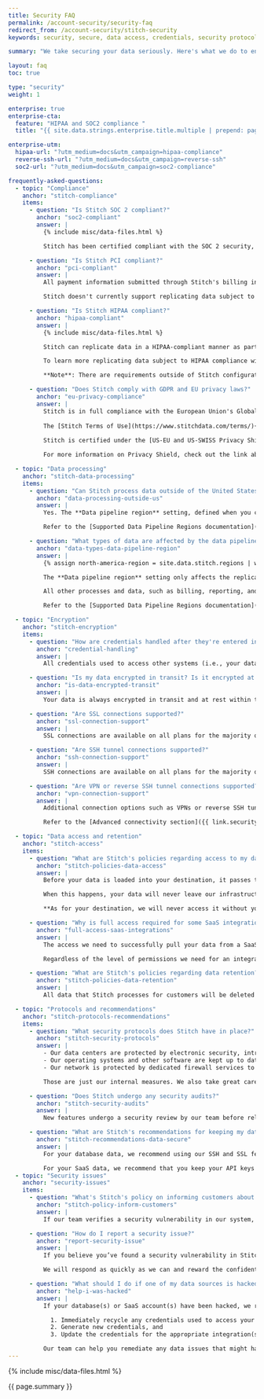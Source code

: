 ```yaml
---
title: Security FAQ
permalink: /account-security/security-faq
redirect_from: /account-security/stitch-security
keywords: security, secure, data access, credentials, security protocol, breach, encryption, encrypted, store data, retain data, vpn, ssl, hipaa, pci

summary: "We take securing your data seriously. Here's what we do to ensure that your private data stays private and our recommended best practices for protecting your data."

layout: faq
toc: true

type: "security"
weight: 1

enterprise: true
enterprise-cta:
  feature: "HIPAA and SOC2 compliance "
  title: "{{ site.data.strings.enterprise.title.multiple | prepend: page.enterprise-cta.feature }}"

enterprise-utm:
  hipaa-url: "?utm_medium=docs&utm_campaign=hipaa-compliance"
  reverse-ssh-url: "?utm_medium=docs&utm_campaign=reverse-ssh"
  soc2-url: "?utm_medium=docs&utm_campaign=soc2-compliance"

frequently-asked-questions:
  - topic: "Compliance"
    anchor: "stitch-compliance"
    items:
      - question: "Is Stitch SOC 2 compliant?"
        anchor: "soc2-compliant"
        answer: |
          {% include misc/data-files.html %}

          Stitch has been certified compliant with the SOC 2 security, availability, and confidentiality principles by an independent auditor. The audit report can be requested by contacting [Stitch Sales]({{ site.sales | append: page.enterprise-utm.soc2-url }}).

      - question: "Is Stitch PCI compliant?"
        anchor: "pci-compliant"
        answer: |
          All payment information submitted through Stitch's billing interface to pay for your subscription is handled in a PCI-compliant manner.

          Stitch doesn't currently support replicating data subject to PCI. To log feedback about replicating data subject to PCI requirements, reach out to our [support team](mailto: {{ site.support }}).

      - question: "Is Stitch HIPAA compliant?"
        anchor: "hipaa-compliant"
        answer: |
          {% include misc/data-files.html %}

          Stitch can replicate data in a HIPAA-compliant manner as part of an Enterprise plan.

          To learn more replicating data subject to HIPAA compliance with Stitch, refer to the [Operating Stitch in Compliance with HIPAA]({{ link.account.hipaa-compliance | prepend: site.baseurl }}) doc or contact the Stitch Sales team by using the [contact form on the Stitch website]({{ site.sales | append: page.enterprise-utm.url }}).

          **Note**: There are requirements outside of Stitch configuration that must be completed to ensure compliance. Reach out to [Stitch Sales]({{ site.sales | append: page.enterprise-utm.hipaa-url }}) before replicating any sensitive data.

      - question: "Does Stitch comply with GDPR and EU privacy laws?"
        anchor: "eu-privacy-compliance"
        answer: |
          Stitch is in full compliance with the European Union's Global Data Protection Regulation (GDPR).
          
          The [Stitch Terms of Use](https://www.stitchdata.com/terms/){:target="new"} includes a Data Processing Addendum (DPA) that enacts standard contractual clauses set forth by the European Commission to establish a legal basis for cross-border data transfers from the EU. The [Stitch Privacy Policy](https://www.stitchdata.com/privacy){:target="new"} also includes specific GDPR requirements.
          
          Stitch is certified under the [US-EU and US-SWISS Privacy Shield Programs](https://www.privacyshield.gov/participant?id=a2zt0000000GnxUAAS&status=Active){:target="new"}, meaning any EU or Swiss data transfer will be handled in accordance with the principles laid out in the Privacy Shield Framework.

          For more information on Privacy Shield, check out the link above or [this FAQ on the program](https://www.privacyshield.gov/Program-Overview){:target="new"}.

  - topic: "Data processing"
    anchor: "stitch-data-processing"
    items:
      - question: "Can Stitch process data outside of the United States?"
        anchor: "data-processing-outside-us"
        answer: |
          Yes. The **Data pipeline region** setting, defined when you create a Stitch account, controls the region where Stitch-hosted data centers process replicated data.

          Refer to the [Supported Data Pipeline Regions documentation]({{ link.security.supported-operating-regions | prepend: site.baseurl }}) for more info.

      - question: "What types of data are affected by the data pipeline region setting?"
        anchor: "data-types-data-pipeline-region"
        answer: |
          {% assign north-america-region = site.data.stitch.regions | where:"id","north-america" | first %}

          The **Data pipeline region** setting only affects the replication of data in your Stitch account, specifically extracting, preparing, and loading data into your destination.

          All other processes and data, such as billing, reporting, and other metadata, are not affected by your account's data pipeline region. Data and metadata related to these processes will be processed using Stitch's `{{ north-america-region.name }}` region.

          Refer to the [Supported Data Pipeline Regions documentation]({{ link.security.supported-operating-regions | prepend: site.baseurl }}) for more info.

  - topic: "Encryption"
    anchor: "stitch-encryption"
    items:
      - question: "How are credentials handled after they're entered into Stitch?"
        anchor: "credential-handling"
        answer: |
          All credentials used to access other systems (i.e., your database or a SaaS integration) are encrypted before we store them.

      - question: "Is my data encrypted in transit? Is it encrypted at rest?"
        anchor: "is-data-encrypted-transit"
        answer: |
          Your data is always encrypted in transit and at rest within the Stitch environment. We offer several ways to get data into Stitch using encryption. Refer to the [Data encryption guide]({{ link.security.encryption | prepend: site.baseurl }}) for more info.

      - question: "Are SSL connections supported?"
        anchor: "ssl-connection-support"
        answer: |
          SSL connections are available on all plans for the majority of integrations and destinations. Refer to the [Data encryption guide]({{ link.security.encryption | prepend: site.baseurl | append: "#ssl-connections" }}) for more info. 

      - question: "Are SSH tunnel connections supported?"
        anchor: "ssh-connection-support"
        answer: |
          SSH connections are available on all plans for the majority of database integrations and some destinations. Refer to the [Data encryption guide]({{ link.security.encryption | prepend: site.baseurl | append: "#ssh-tunnel-connections" }}) for more info.

      - question: "Are VPN or reverse SSH tunnel connections supported?"
        anchor: "vpn-connection-support"
        answer: |
          Additional connection options such as VPNs or reverse SSH tunnels may be implemented as part of an Enterprise plan. Contact [Stitch Sales]({{ site.sales | append: page.enterprise-utm.reverse-ssh-url }}) for more info.

          Refer to the [Advanced connectivity section]({{ link.security.encryption | prepend: site.baseurl | append: "#advanced-connectivity" }}) in the Data encryption guide for more info.

  - topic: "Data access and retention"
    anchor: "stitch-access"
    items:
      - question: "What are Stitch's policies regarding access to my data?"
        anchor: "stitch-policies-data-access"
        answer: |
          Before your data is loaded into your destination, it passes through Stitch's secure infrastructure. This is a closed network protected by multi-factor authentication and accessible only to qualified members of our engineering team. On rare occasions, our engineers may need to read or move the data while it is in our infrastructure to debug or resolve an operational issue.

          When this happens, your data will never leave our infrastructure. All members of our team - not just our engineers - have signed non-disclosure agreements. We're committed to ensuring your data remains private.

          **As for your destination, we will never access it without your explicit permission.** We’ll ask every time it’s required to troubleshoot an issue and we’ll be sure to notify you when we’re doing it. No one likes surprises, least of all when it comes to their private data.

      - question: "Why is full access required for some SaaS integrations?"
        anchor: "full-access-saas-integrations"
        answer: |
          The access we need to successfully pull your data from a SaaS integration depends entirely on the vendor's API and permission structure. In some cases, we only need read-only access to pull all the data required - in others, we need what amounts to full access.

          Regardless of the level of permissions we need for an integration, we will only ever read your data.

      - question: "What are Stitch's policies regarding data retention?"
        anchor: "stitch-policies-data-retention"
        answer: |
          All data that Stitch processes for customers will be deleted from our systems within 30 days.    

  - topic: "Protocols and recommendations"
    anchor: "stitch-protocols-recommendations"
    items:
      - question: "What security protocols does Stitch have in place?"
        anchor: "stitch-security-protocols"
        answer: |
          - Our data centers are protected by electronic security, intrusion detection systems, and a 24/7/365 human staff. 
          - Our operating systems and other software are kept up to date with the latest security patches. 
          - Our network is protected by dedicated firewall services to prevent unauthorized access, and our systems regularly undergo automated vulnerability scans.

          Those are just our internal measures. We also take great care to ensure your data is secure as it makes its way through Stitch and into your data warehouse.

      - question: "Does Stitch undergo any security audits?"
        anchor: "stitch-security-audits"
        answer: |
          New features undergo a security review by our team before release. In addition, security professionals conduct regular audits and penetration tests on our existing systems.

      - question: "What are Stitch's recommendations for keeping my data secure?"
        anchor: "stitch-recommendations-data-secure"
        answer: |
          For your database data, we recommend using our SSH and SSL features to ensure your data stays secure and encrypted in transit. Additionally, we encourage you to require strong passwords for database users.

          For your SaaS data, we recommend that you keep your API keys private and don’t share your login credentials - for Stitch or any other service - with anyone.
  - topic: "Security issues"
    anchor: "security-issues"
    items:
      - question: "What's Stitch's policy on informing customers about security breaches?"
        anchor: "stitch-policy-inform-customers"
        answer: |
          If our team verifies a security vulnerability in our system, our first priority is to prevent its exploitation. After it’s contained, we do a thorough analysis to determine the scope of impact and notify affected users within 24 hours.

      - question: "How do I report a security issue?"
        anchor: "report-security-issue"
        answer: |
          If you believe you’ve found a security vulnerability in Stitch, we encourage you to let us know right away by emailing [security@stitchdata.com](mailto: security@stitchdata.com). We request that you do not publicly disclose the issue until we have a chance to address it. We won’t pursue legal action as long as you make a good-faith effort to avoid privacy violations and destructive exploitation of the vulnerability.

          We will respond as quickly as we can and reward the confidential and non-destructive disclosure of any design or implementation issue that could be used to compromise the confidentiality or integrity of our users' data (such as bypassing our login process, injecting code into another user's session, or acting on another user's behalf) with some swag. Other issues may be rewarded at our discretion.

      - question: "What should I do if one of my data sources is hacked?"
        anchor: "help-i-was-hacked"
        answer: |
          If your database(s) or SaaS account(s) have been hacked, we recommend that you:

            1. Immediately recycle any credentials used to access your system or service,
            2. Generate new credentials, and
            3. Update the credentials for the appropriate integration(s) in Stitch.

          Our team can help you remediate any data issues that might have occurred as a result of the breach.
---
```

{% include misc/data-files.html %}

{{ page.summary }}

